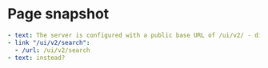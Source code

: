 # Page snapshot

```yaml
- text: The server is configured with a public base URL of /ui/v2/ - did you mean to visit
- link "/ui/v2/search":
  - /url: /ui/v2/search
- text: instead?
```